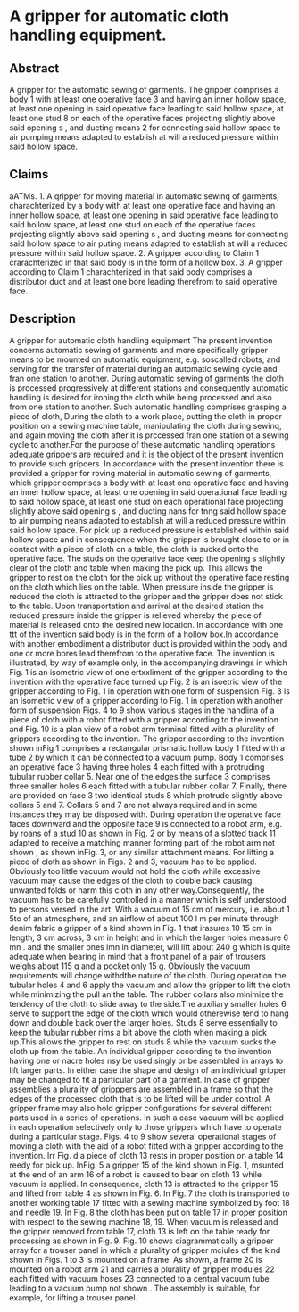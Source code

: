 # A gripper for automatic cloth handling equipment.

## Abstract
A gripper for the automatic sewing of garments. The gripper comprises a body 1 with at least one operative face 3 and having an inner hollow space, at least one opening in said operative face leading to said hollow space, at least one stud 8 on each of the operative faces projecting slightly above said opening s , and ducting means 2 for connecting said hollow space to air pumping means adapted to establish at will a reduced pressure within said hollow space.

## Claims
aATMs. 1. A qripper for moving material in automatic sewinq of garments, charachterized by a body with at least one operative face and having an inner hollow space, at least one opening in said operative face leading to said hollow space, at least one stud on each of the operative faces projecting slightly above said opening s , and ducting means for connecting said hollow space to air puting means adapted to establish at will a reduced pressure within said hollow space. 2. A gripper according to Claim 1 crarachterized in that said body is in the form of a hollow box. 3. A gripper according to Claim 1 charachterized in that said body comprises a distributor duct and at least one bore leading therefrom to said operative face.

## Description
A gripper for automatic cloth handling equipment The present invention concerns automatic sewing of garments and more specifically gripper means to be mounted on automatic equipment, e.g. soscalled robots, and serving for the transfer of material during an automatic sewing cycle and fran one station to another. During automatic sewing of garments the cloth is processed progressively at different stations and consequently automatic handling is desired for ironing the cloth while being processed and also from one station to another. Such automatic handling comprises grasping a piece of cloth, During the cloth to a work place, putting the cloth in proper position on a sewing machine table, manipulating the cloth during sewinq, and again moving the cloth after it is prccessed fran one station of a sewing cycle to another.For the purpose of these automatic handlinq operations adequate grippers are required and it is the object of the present invention to provide such gripoers. In accordance with the present invention there is provided a gripper for roving material in automatic sewing of garments, which gripper comprises a body with at least one operative face and having an inner hollow space, at least one opening in said operational face leading to said hollow space, at least one stud on each operational face projecting slightly above said opening s , and ducting nans for tnng said hollow space to air pumping neans adapted to establish at will a reduced pressure within said hollow space. For pick up a reduced pressure is established within said hollow space and in consequence when the gripper is brought close to or in contact with a piece of cloth on a table, the cloth is sucked onto the operative face. The studs on the operative face keep the opening s slightly clear of the cloth and table when making the pick up. This allows the gripper to rest on the cloth for the pick up without the operative face resting on the cloth which lies on the table. When pressure inside the gripper is reduced the cloth is attracted to the gripper and the gripper does not stick to the table. Upon transportation and arrival at the desired station the reduced pressure inside the gripper is relieved whereby the piece of material is released onto the desired new location. In accordance with one ttt of the invention said body is in the form of a hollow box.In accordance with another embodiment a distributor duct is provided within the body and one or more bores lead therefrom to the operative face. The invention is illustrated, by way of example only, in the accompanying drawings in which Fig. 1 is an isometric view of one ertxxliment of the gripper according to the invention with the operative face turned up Fig. 2 is an isoetric view of the gripper according to Fig. 1 in operation with one form of suspension Fig. 3 is an isometric view of a gripper according to Fig. 1 in operation with another form of suspension Figs. 4 to 9 show various stages in the handlina of a piece of cloth with a robot fitted with a gripper according to the invention and Fig. 10 is a plan view of a robot arm terminal fitted with a plurality of grippers according to the invention. The gripper according to the invention shown inFig 1 comprises a rectangular prismatic hollow body 1 fitted with a tube 2 by which it can be connected to a vacuum pump. Body 1 comprises an operative face 3 having three holes 4 each fitted with a protruding tubular rubber collar 5. Near one of the edges the surface 3 comprises three smaller holes 6 each fitted with a tubular rubber collar 7. Finally, there are provided on face 3 two identical studs 8 which protrude slightly above collars 5 and 7. Collars 5 and 7 are not always required and in some instances they may be disposed with. During operation the operative face faces downward and the opposite face 9 is connected to a robot arm, e.g. by roans of a stud 10 as shown in Fig. 2 or by means of a slotted track 11 adapted to receive a matching manner forming part of the robot arm not shown , as shown inFig. 3, or any similar attachment means. For lifting a piece of cloth as shown in Figs. 2 and 3, vacuum has to be applied. Obviously too little vacuum would not hold the cloth while excessive vacuum may cause the edges of the cloth to double back causing unwanted folds or harm this cloth in any other way.Consequently, the vacuum has to be carefully controlled in a manner which is self understood to persons versed in the art. With a vacuum of 15 cm of mercury, i.e. about 1 5to of an atmosphere, and an airflow of about 100 l m per minute through denim fabric a gripper of a kind shown in Fig. 1 that irasures 10 15 cm in length, 3 cm across, 3 cm in height and in which the larger holes measure 6 mn . and the smaller ones imn in diameter, will lift about 240 g which is quite adequate when bearing in mind that a front panel of a pair of trousers weighs about 115 q and a pocket only 15 g. Obviously the vacuum requirements will change withdthe nature of the cloth. During operation the tubular holes 4 and 6 apply the vacuum and allow the gripper to lift the cloth while minimizing the pull an the table. The rubber collars also minimize the tendency of the cloth to slide away to the side.The auxiliary smaller holes 6 serve to support the edge of the cloth which would otherewise tend to hang down and double back over the larger holes. Studs 8 serve essentially to keep the tubular rubber rims a bit above the cloth when making a pick up.This allows the gripper to rest on studs 8 while the vacuum sucks the cloth up from the table. An individual gripper according to the invention having one or nacre holes nsy be used singly or be assembled in arrays to lift larger parts. In either case the shape and design of an individual gripper may be chanqed to fit a particular part of a garment. In case of gripper assemblies a plurality of gripppers are assembled in a frame so that the edges of the processed cloth that is to be lifted will be under control. A gripper frame may also hold gripper configurations for several different parts used in a series of operations. In such a case vacuum will be applied in each operation selectively only to those grippers which have to operate during a particular stage. Figs. 4 to 9 show several operational stages of moving a cloth with the aid of a robot fitted with a gripper according to the invention. lrr Fig. d a piece of cloth 13 rests in proper position on a table 14 reedy for pick up. InFig. 5 a gripper 15 of the kind shown in Fig. 1, msunted at the end of an arm 16 of a robot is caused to bear on cloth 13 while vacuum is applied. In consequence, cloth 13 is attracted to the gripper 15 and lifted from table 4 as shown in Fig. 6. In Fig. 7 the cloth is transported to another working table 17 fitted with a sewing machine symbolized by foot 18 and needle 19. In Fig. 8 the cloth has been put on table 17 in proper position with respect to the sewing machine 18, 19. When vacuum is released and the gripper removed from table 17, cloth 13 is left on the table ready for processing as shown in Fig. 9. Fig. 10 shows diagrammatically a gripper array for a trouser panel in which a plurality of gripper mciules of the kind shown in Figs. 1 to 3 is mounted on a frame. As shown, a frame 20 is mounted on a robot arm 21 and carries a plurality of gripper modules 22 each fitted with vacuum hoses 23 connected to a central vacuum tube leading to a vacuum pump not shown . The assembly is suitable, for example, for lifting a trouser panel.